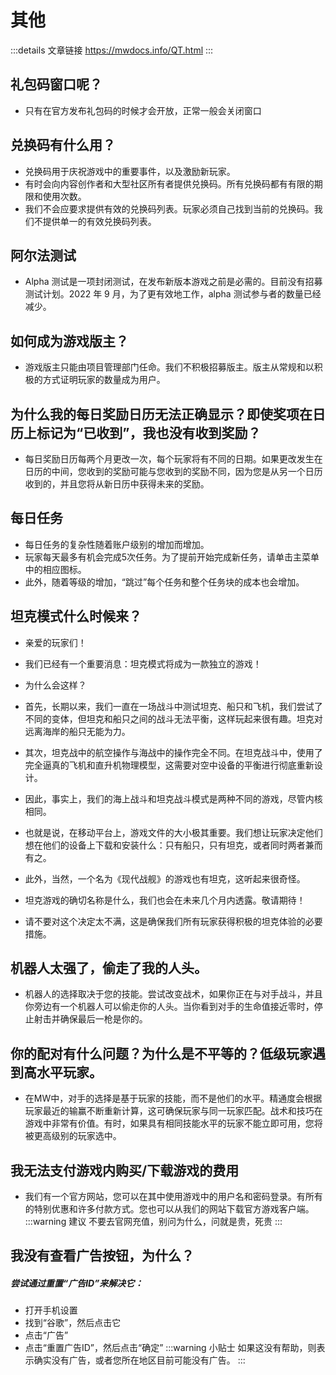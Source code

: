 # 其他
:::details 文章链接
https://mwdocs.info/QT.html
:::

## 礼包码窗口呢？
- 只有在官方发布礼包码的时候才会开放，正常一般会关闭窗口

## 兑换码有什么用？
- 兑换码用于庆祝游戏中的重要事件，以及激励新玩家。
- 有时会向内容创作者和大型社区所有者提供兑换码。所有兑换码都有有限的期限和使用次数。
- 我们不会应要求提供有效的兑换码列表。玩家必须自己找到当前的兑换码。我们不提供单一的有效兑换码列表。

## 阿尔法测试
- Alpha 测试是一项封闭测试，在发布新版本游戏之前是必需的。目前没有招募测试计划。2022 年 9 月，为了更有效地工作，alpha 测试参与者的数量已经减少。

## 如何成为游戏版主？
- 游戏版主只能由项目管理部门任命。我们不积极招募版主。版主从常规和以积极的方式证明玩家的数量成为用户。

## 为什么我的每日奖励日历无法正确显示？即使奖项在日历上标记为“已收到”，我也没有收到奖励？
- 每日奖励日历每两个月更改一次，每个玩家将有不同的日期。如果更改发生在日历的中间，您收到的奖励可能与您收到的奖励不同，因为您是从另一个日历收到的，并且您将从新日历中获得未来的奖励。

## 每日任务
- 每日任务的复杂性随着账户级别的增加而增加。
- 玩家每天最多有机会完成5次任务。为了提前开始完成新任务，请单击主菜单中的相应图标。
- 此外，随着等级的增加，“跳过”每个任务和整个任务块的成本也会增加。

## 坦克模式什么时候来？
- 亲爱的玩家们！
- 我们已经有一个重要消息：坦克模式将成为一款独立的游戏！

- 为什么会这样？

- 首先，长期以来，我们一直在一场战斗中测试坦克、船只和飞机，我们尝试了不同的变体，但坦克和船只之间的战斗无法平衡，这样玩起来很有趣。坦克对远离海岸的船只无能为力。

- 其次，坦克战中的航空操作与海战中的操作完全不同。在坦克战斗中，使用了完全逼真的飞机和直升机物理模型，这需要对空中设备的平衡进行彻底重新设计。

- 因此，事实上，我们的海上战斗和坦克战斗模式是两种不同的游戏，尽管内核相同。

- 也就是说，在移动平台上，游戏文件的大小极其重要。我们想让玩家决定他们想在他们的设备上下载和安装什么：只有船只，只有坦克，或者同时两者兼而有之。

- 此外，当然，一个名为《现代战舰》的游戏也有坦克，这听起来很奇怪。

- 坦克游戏的确切名称是什么，我们也会在未来几个月内透露。敬请期待！

- 请不要对这个决定太不满，这是确保我们所有玩家获得积极的坦克体验的必要措施。

## 机器人太强了，偷走了我的人头。
- 机器人的选择取决于您的技能。尝试改变战术，如果你正在与对手战斗，并且你旁边有一个机器人可以偷走你的人头。当你看到对手的生命值接近零时，停止射击并确保最后一枪是你的。

## 你的配对有什么问题？为什么是不平等的？低级玩家遇到高水平玩家。
- 在MW中，对手的选择是基于玩家的技能，而不是他们的水平。精通度会根据玩家最近的输赢不断重新计算，这可确保玩家与同一玩家匹配。战术和技巧在游戏中非常有价值。有时，如果具有相同技能水平的玩家不能立即可用，您将被更高级别的玩家选中。

## 我无法支付游戏内购买/下载游戏的费用
- 我们有一个官方网站，您可以在其中使用游戏中的用户名和密码登录。有所有的特别优惠和许多付款方式。您也可以从我们的网站下载官方游戏客户端。
:::warning 建议
不要去官网充值，别问为什么，问就是贵，死贵
:::

## 我没有查看广告按钮，为什么？
<h5>尝试通过重置“广告ID”来解决它：</h5>

- 打开手机设置
- 找到“谷歌”，然后点击它
- 点击“广告”
- 点击“重置广告ID”，然后点击“确定”
:::warning 小贴士
如果这没有帮助，则表示确实没有广告，或者您所在地区目前可能没有广告。
:::